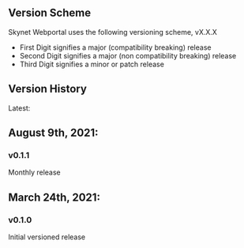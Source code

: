 Version Scheme
--------------
Skynet Webportal uses the following versioning scheme, vX.X.X
 - First Digit signifies a major (compatibility breaking) release
 - Second Digit signifies a major (non compatibility breaking) release
 - Third Digit signifies a minor or patch release

Version History
---------------

Latest:

## August 9th, 2021:
### v0.1.1 
Monthly release

## March 24th, 2021:
### v0.1.0 
Initial versioned release
